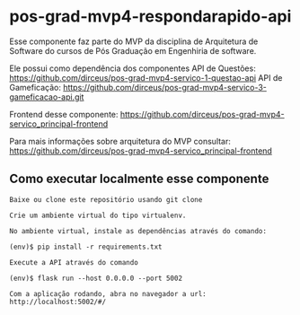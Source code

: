 # pos-grad-mvp4-respondarapido-api
Esse componente faz parte do MVP da disciplina de Arquitetura de Software do cursos de Pós Graduação em Engenhiria de software.

Ele possui como dependência dos componentes
API de Questões: https://github.com/dirceus/pos-grad-mvp4-servico-1-questao-api
API de Gameficação: https://github.com/dirceus/pos-grad-mvp4-servico-3-gameficacao-api.git

Frontend desse componente: https://github.com/dirceus/pos-grad-mvp4-servico_principal-frontend

Para mais informações sobre arquitetura do MVP consultar: https://github.com/dirceus/pos-grad-mvp4-servico_principal-frontend

## Como executar localmente esse componente


    Baixe ou clone este repositório usando git clone

    Crie um ambiente virtual do tipo virtualenv.

    No ambiente virtual, instale as dependências através do comando:

```(env)$ pip install -r requirements.txt ```

    Execute a API através do comando

```(env)$ flask run --host 0.0.0.0 --port 5002 ```

    Com a aplicação rodando, abra no navegador a url: http://localhost:5002/#/

